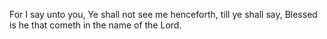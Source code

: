 For I say unto you, Ye shall not see me henceforth, till ye shall say, Blessed is he that cometh in the name of the Lord.
